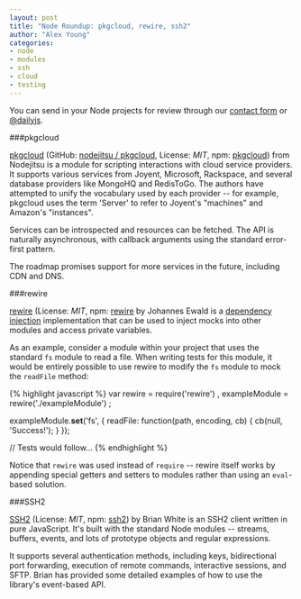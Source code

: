 ```yaml
---
layout: post
title: "Node Roundup: pkgcloud, rewire, ssh2"
author: "Alex Young"
categories: 
- node
- modules
- ssh
- cloud
- testing
---
```


<div class="intro">
You can send in your Node projects for review through our <a href="/contact.html">contact form</a> or <a href="http://twitter.com/dailyjs">@dailyjs</a>.
</div>

###pkgcloud

[pkgcloud](http://blog.nodejitsu.com/introducing-pkgcloud) (GitHub: [nodejitsu / pkgcloud](https://github.com/nodejitsu/pkgcloud), License: _MIT_, npm: [pkgcloud](https://npmjs.org/package/pkgcloud)) from Nodejitsu is a module for scripting interactions with cloud service providers.  It supports various services from Joyent, Microsoft, Rackspace, and several database providers like MongoHQ and RedisToGo.  The authors have attempted to unify the vocabulary used by each provider -- for example, pkgcloud uses the term 'Server' to refer to Joyent's "machines" and Amazon's "instances".

Services can be introspected and resources can be fetched.  The API is naturally asynchronous, with callback arguments using the standard error-first pattern.

The roadmap promises support for more services in the future, including CDN and DNS.

###rewire

[rewire](https://github.com/jhnns/rewire) (License: _MIT_, npm: [rewire](https://npmjs.org/package/rewire) by Johannes Ewald is a [dependency injection](http://en.wikipedia.org/wiki/Dependency_injection) implementation that can be used to inject mocks into other modules and access private variables.

As an example, consider a module within your project that uses the standard `fs` module to read a file.  When writing tests for this module, it would be entirely possible to use rewire to modify the `fs` module to mock the `readFile` method:

{% highlight javascript %}
var rewire = require('rewire')
  , exampleModule = rewire('./exampleModule')
  ;

exampleModule.__set__('fs', {
  readFile: function(path, encoding, cb) {
    cb(null, 'Success!');
  }
});

// Tests would follow...
{% endhighlight %}

Notice that `rewire` was used instead of `require` -- rewire itself works by appending special getters and setters to modules rather than using an `eval`-based solution.

###SSH2

[SSH2](https://github.com/mscdex/ssh2) (License: _MIT_, npm: [ssh2](https://npmjs.org/package/ssh2)) by Brian White is an SSH2 client written in pure JavaScript.  It's built with the standard Node modules -- streams, buffers, events, and lots of prototype objects and regular expressions.

It supports several authentication methods, including keys, bidirectional port forwarding, execution of remote commands, interactive sessions, and SFTP.  Brian has provided some detailed examples of how to use the library's event-based API.
